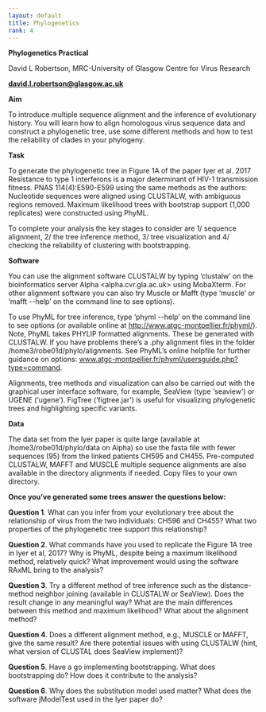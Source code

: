 ```yaml
---
layout: default
title: Phylogenetics
rank: 4
---
```

 
 **Phylogenetics Practical**

David L Robertson, MRC-University of Glasgow Centre for Virus Research

[**david.l.robertson@glasgow.ac.uk**](mailto:david.l.robertson@glasgow.ac.uk)


**Aim**

To introduce multiple sequence alignment and the inference of evolutionary history. You will learn how to align homologous virus sequence data and construct a phylogenetic tree, use some different methods and how to test the reliability of clades in your phylogeny. 


**Task**

To generate the phylogenetic tree in Figure 1A of the paper Iyer et al. 2017 Resistance to type 1 interferons is a major determinant of HIV-1 transmission fitness. PNAS 114(4):E590-E599 using the same methods as the authors: Nucleotide sequences were aligned using CLUSTALW, with ambiguous regions removed. Maximum likelihood trees with bootstrap support (1,000 replicates) were constructed using PhyML.

To complete your analysis the key stages to consider are 1/ sequence alignment, 2/ the tree inference method, 3/ tree visualization and 4/ checking the reliability of clustering with bootstrapping.


**Software**

You can use the alignment software CLUSTALW by typing ‘clustalw’ on the bioinformatics server Alpha <alpha.cvr.gla.ac.uk> using MobaXterm. For other alignment software you can also try Muscle or Mafft (type ‘muscle’ or ‘mafft --help’ on the command line to see options). 

To use PhyML for tree inference, type ‘phyml --help’ on the command line to see options (or available online at http://www.atgc-montpellier.fr/phyml/). Note, PhyML takes PHYLIP formatted alignments. These be generated with CLUSTALW. If you have problems there’s a .phy alignment files in the folder /home3/robe01d/phylo/alignments. See PhyML’s online helpfile for further guidance on options: www.atgc-montpellier.fr/phyml/usersguide.php?type=command. 

Alignments, tree methods and visualization can also be carried out with the graphical user interface software, for example, SeaView (type ‘seaview’) or UGENE (‘ugene’). FigTree (‘figtree.jar’) is useful for visualizing phylogenetic trees and highlighting specific variants. 



**Data**

The data set from the Iyer paper is quite large (available at /home3/robe01d/phylo/data on Alpha) so use the fasta file with fewer sequences (95) from the linked patients CH595 and CH455. Pre-computed CLUSTALW, MAFFT and MUSCLE multiple sequence alignments are also available in the directory alignments if needed. Copy files to your own directory.


**Once you’ve generated some trees answer the questions below:**

**Question 1**. What can you infer from your evolutionary tree about the relationship of virus from the two individuals: CH596 and CH455? What two properties of the phylogenetic tree support this relationship?


**Question 2**. What commands have you used to replicate the Figure 1A tree in Iyer et al, 2017? Why is PhyML, despite being a maximum likelihood method, relatively quick? What improvement would using the software RAxML bring to the analysis?


**Question 3**. Try a different method of tree inference such as the distance-method neighbor joining (available in CLUSTALW or SeaView). Does the result change in any meaningful way? What are the main differences between this method and maximum likelihood? What about the alignment method? 


**Question 4**. Does a different alignment method, e.g., MUSCLE or MAFFT, give the same result? Are there potential issues with using CLUSTALW (hint, what version of CLUSTAL does SeaView implement)?


**Question 5**. Have a go implementing bootstrapping. What does bootstrapping do? How does it contribute to the analysis? 


**Question 6**. Why does the substitution model used matter? What does the software jModelTest used in the Iyer paper do?
